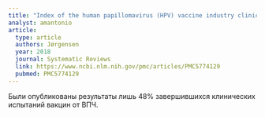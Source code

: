 ```yaml
---
title: "Index of the human papillomavirus (HPV) vaccine industry clinical study programmes and non-industry funded studies: a necessary basis to address reporting bias in a systematic review"
analyst: amantonio
article:
  type: article
  authors: Jørgensen
  year: 2018
  journal: Systematic Reviews
  link: https://www.ncbi.nlm.nih.gov/pmc/articles/PMC5774129
  pubmed: PMC5774129
---
```


Были опубликованы результаты лишь 48% завершившихся клинических испытаний вакцин от ВПЧ.

